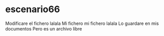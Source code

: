 # escenario66
Modificare el fichero 
lalala
Mi fichero mi fichero
lalala
Lo guardare en mis documentos
Pero es un archivo libre


